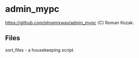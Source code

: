 # admin_mypc

https://github.com/phoenixway/admin_mypc
(C) Roman Kozak. 

## Files
sort_files - a housekeeping script.